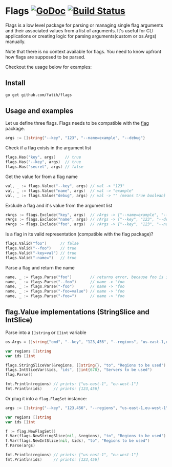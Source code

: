 # Flags [![GoDoc](http://img.shields.io/badge/go-documentation-blue.svg?style=flat-square)](http://godoc.org/github.com/fatih/flags) [![Build Status](http://img.shields.io/travis/fatih/flags.svg?style=flat-square)](https://travis-ci.org/fatih/flags)


Flags is a low level package for parsing or managing single flag arguments and
their associated values from a list of arguments. It's useful for CLI
applications or creating logic for parsing arguments(custom or os.Args)
manually. 

Note that there is no context available for flags. You need to know upfront how
flags are supposed to be parsed.

Checkout the usage below for examples:

## Install

```bash
go get github.com/fatih/flags
```

## Usage and examples

Let us define three flags. Flags needs to be compatible with the
[flag](https://golang.org/pkg/flag/) package.

```go
args := []string{"--key", "123", "--name=example", "--debug"}
```

Check if a flag exists in the argument list

```go
flags.Has("key", args)    // true
flags.Has("--key", args)  // true
flags.Has("secret", args) // false
```

Get the value for from a flag name

```go
val, _ := flags.Value("--key", args) // val -> "123"
val, _ := flags.Value("name", args)  // val -> "example"
val, _ := flags.Value("debug", args) // val -> "" (means true boolean)
```

Exclude a flag and it's value from the argument list

```go
rArgs := flags.Exclude("key", args)  // rArgs -> ["--name=example", "--debug"]
rArgs := flags.Exclude("name", args) // rArgs -> ["--key", "123", "--debug"]
rArgs := flags.Exclude("foo", args)  // rArgs -> ["--key", "123", "--name=example "--debug"]
```

Is a flag in its valid representation (compatible with the flag package)?

```go
flags.Valid("foo")      // false
flags.Valid("--foo")    // true
flags.Valid("-key=val") // true
flags.Valid("-name=")   // true
```

Parse a flag and return the name

```go
name, _ := flags.Parse("foo")        // returns error, because foo is invalid
name, _ := flags.Parse("--foo")      // name -> "foo
name, _ := flags.Parse("-foo")       // name -> "foo
name, _ := flags.Parse("-foo=value") // name -> "foo
name, _ := flags.Parse("-foo=")      // name -> "foo
```

## flag.Value implementations (StringSlice and IntSlice)

Parse into a `[]string` or `[]int` variable

```go
os.Args = []string{"cmd", "--key", "123,456", "--regions", "us-east-1,eu-west-1"}

var regions []string
var ids []int

flags.StringSliceVar(&regions, []string{}, "to", "Regions to be used")
flags.IntSliceVar(&ids, "ids", []int{678}, "Servers to be used")
flag.Parse()

fmt.Println(regions) // prints: ["us-east-1", "eu-west-1"]
fmt.Println(ids)     // prints: [123,456]
```

Or plug it into a `flag.FlagSet` instance:

```go
args := []string{"--key", "123,456", "--regions", "us-east-1,eu-west-1"}

var regions []string
var ids []int

f := flag.NewFlagSet()
f.Var(flags.NewStringSlice(nil, &regions), "to", "Regions to be used")
f.Var(flags.NewIntSlice(nil, &ids), "to", "Regions to be used")
f.Parse(args)

fmt.Println(regions) // prints: ["us-east-1", "eu-west-1"]
fmt.Println(ids)     // prints: [123,456]
```
